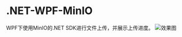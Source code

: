 # .NET-WPF-MinIO
WPF下使用MinIO的.NET SDK进行文件上传，并展示上传进度。
![效果图](https://img2020.cnblogs.com/blog/97122/202008/97122-20200806170130233-1973023630.gif)
